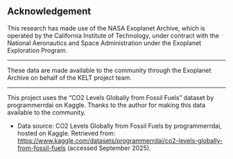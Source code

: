 ## Acknowledgement

This research has made use of the NASA Exoplanet Archive, which is operated by the California Institute of Technology, under contract with the National Aeronautics and Space Administration under the Exoplanet Exploration Program.

---

These data are made available to the community through the Exoplanet Archive on behalf of the KELT project team.

---

This project uses the “CO2 Levels Globally from Fossil Fuels” dataset by programmerrdai on Kaggle. Thanks to the author for making this data available to the community.

 - Data source: CO2 Levels Globally from Fossil Fuels by programmerrdai, hosted on Kaggle. Retrieved from: https://www.kaggle.com/datasets/programmerrdai/co2-levels-globally-from-fossil-fuels
 (accessed September 2025).
